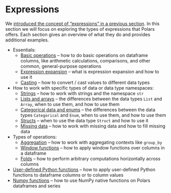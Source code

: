 # Expressions

We
[introduced the concept of “expressions” in a previous section](../concepts/expressions-and-contexts.md#expressions).
In this section we will focus on exploring the types of expressions that Polars offers. Each section
gives an overview of what they do and provides additional examples.

<!-- dprint-ignore-start -->
- Essentials:
    - [Basic operations](basic-operations.md) – how to do basic operations on dataframe columns, like arithmetic calculations, comparisons, and other common, general-purpose operations
    - [Expression expansion](expression-expansion.md) – what is expression expansion and how to use it
    - [Casting](casting.md) – how to convert / cast values to different data types
- How to work with specific types of data or data type namespaces:
    - [Strings](strings.md) – how to work with strings and the namespace `str`
    - [Lists and arrays](lists-and-arrays.md) – the differences between the data types `List` and `Array`, when to use them, and how to use them
    - [Categorical data and enums](categorical-data-and-enums.md) – the differences between the data types `Categorical` and `Enum`, when to use them, and how to use them
    - [Structs](structs.md) – when to use the data type `Struct` and how to use it
    - [Missing data](missing-data.md) – how to work with missing data and how to fill missing data
- Types of operations:
    - [Aggregation](aggregation.md) – how to work with aggregating contexts like `group_by`
    - [Window functions](window-functions.md) – how to apply window functions over columns in a dataframe
    - [Folds](folds.md) – how to perform arbitrary computations horizontally across columns
- [User-defined Python functions](user-defined-python-functions.md) – how to apply user-defined Python functions to dataframe columns or to column values
- [Numpy functions](numpy-functions.md) – how to use NumPy native functions on Polars dataframes and series
<!-- dprint-ignore-end -->
